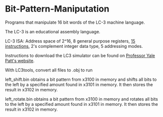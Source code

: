 # Bit-Pattern-Maniputation
Programs that manipulate 16 bit words of the LC-3 machine language.

The LC-3 is an educational assembly language.

LC-3 ISA: Address space of 2^16, 8 general purpose registers, [15 instructions](http://users.ece.utexas.edu/~patt/19f.306/Handouts/LC3_Instruction_Set.pdf), 2's complement integer data type, 5 addressing modes.



Instructions to download the LC3 simulator can be found on [Professor Yale Patt's website](http://users.ece.utexas.edu/~patt/19f.306/software.html).

With LC3tools, convert all files to .obj to run

left_shift.bin obtains a bit pattern from x3100 in memory and shifts all bits to the left by a specified amount found in x3101 in memory. It then stores the result in x3102 in memory.

left_rotate.bin obtains a bit pattern from x3100 in memory and rotates all bits to the left by a specified amount found in x3101 in memory. It then stores the result in x3102 in memory.

